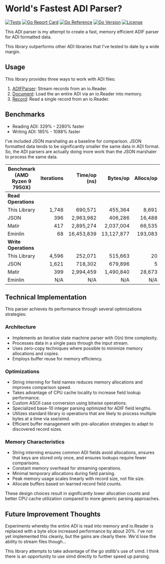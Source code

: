 # World's Fastest ADI Parser?

[![Tests](https://github.com/hamradiolog-net/adif/actions/workflows/test.yml/badge.svg)](https://github.com/hamradiolog-net/adif/actions/workflows/test.yml)
[![Go Report Card](https://goreportcard.com/badge/github.com/hamradiolog-net/adif)](https://goreportcard.com/report/github.com/hamradiolog-net/adif)
[![Go Reference](https://pkg.go.dev/badge/github.com/hamradiolog-net/adif.svg)](https://pkg.go.dev/github.com/hamradiolog-net/adif)
[![Go Version](https://img.shields.io/github/go-mod/go-version/hamradiolog-net/adif)](https://github.com/hamradiolog-net/adif/blob/main/go.mod)
[![License](https://img.shields.io/github/license/hamradiolog-net/adif)](https://github.com/hamradiolog-net/adif/blob/main/LICENSE)

This ADI parser is my attempt to create a fast, memory efficient ADIF parser for ADI formatted data.

This library outperforms other ADI libraries that I've tested to date by a wide margin.

## Usage

This library provides three ways to work with ADI files:

1) [ADIFParser](./examples/parser_test.go): Stream records from an io.Reader.
2) [Document](./examples/document_test.go): Load the an entire ADI via an io.Reader into memory.
3) [Record](./examples/record_test.go): Read a single record from an io.Reader.

## Benchmarks

- Reading ADI: 329% - 2280% faster
- Writing ADI: 185% - 1088% faster

I've included JSON marshaling as a baseline for comparison.
JSON formatted data tends to be significantly smaller the same data in ADI format.
So, the ADI parsers are actually doing more work than the JSON marshaler to process the same data.

| Benchmark  (AMD Ryzen 9 7950X)  | Iterations | Time/op (ns) | Bytes/op    | Allocs/op |
|---------------------------------|-----------:|-------------:|------------:|-----------:|
| **Read Operations**             |            |              |             |            |
| This Library                    |      1,748 |      690,571 |     455,364 |      8,691 |
| JSON                            |        396 |    2,963,982 |     406,286 |     16,488 |
| Matir                           |        417 |    2,895,274 |   2,037,004 |     66,535 |
| Eminlin                         |         68 |   16,453,839 |  13,127,877 |    193,083 |
| **Write Operations**            |            |              |             |            |
| This Library                    |      4,596 |      252,071 |     515,663 |         20 |
| JSON                            |      1,621 |      718,302 |     679,896 |          5 |
| Matir                           |        399 |    2,994,459 |   1,490,840 |     28,673 |
| Eminlin                         |        N/A |          N/A |         N/A |        N/A |

## Technical Implementation

This parser achieves its performance through several optimizations strategies:

### Architecture

- Implements an iterative state machine parser with O(n) time complexity.
- Processes data in a single pass through the input stream.
- Uses zero-copy techniques where possible to minimize memory allocations and copies.
- Employs buffer reuse for memory efficiency.

### Optimizations

- String interning for field names reduces memory allocations and improves comparison speed.
- Takes advantage of CPU cache locality to increase field lookup performance.
- Custom ASCII case conversion using bitwise operations.
- Specialized base-10 integer parsing optimized for ADIF field lengths.
- Utilizes standard library io operations that are likely to process multiple bytes at a time via sse/simd.
- Efficient buffer management with pre-allocation strategies to adapt to discovered record sizes.

### Memory Characteristics

- String interning ensures common ADI fields avoid allocations, ensures that keys are stored only once, and ensures lookups require fewer comparisons.
- Constant memory overhead for streaming operations.
- Minimal temporary allocations during field parsing.
- Peak memory usage scales linearly with record size, not file size.
- Allocate buffers based on learned record field counts.

These design choices result in significantly lower allocation counts and better CPU cache utilization compared to more generic parsing approaches.

## Future Improvement Thoughts

Experiments whereby the entire ADI is read into memory and io.Reader is replaced with a byte slice increased performance by about 20%.
I've not yet implemented this cleanly, but the gains are clearly there.
We'd lose the ability to stream files though...

This library attempts to take advantage of the go stdlib's use of simd.
I think there is an opportunity to use simd directly to further speed up parsing.
